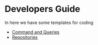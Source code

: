 # Developers Guide

In here we have some templates for coding

* [Command and Queries](CQ.md)
* [Repositories](Repository.md)


